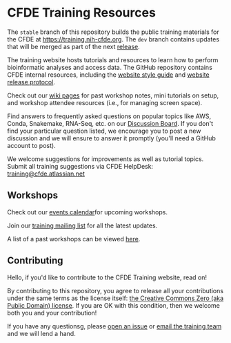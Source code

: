 # CFDE Training Resources

The `stable` branch of this repository builds the public training materials for the CFDE at https://training.nih-cfde.org. The `dev` branch contains updates that will be merged as part of the next [release](https://github.com/nih-cfde/training-and-engagement/blob/dev/docs/TrainingRepoReleasePlan/TrainingRepo-Release-Plan.md).

The training website hosts tutorials and resources to learn how to perform bioinformatic analyses and access data. The GitHub repository contains CFDE internal resources, including the [website style guide](./docs/Website-Style-Guide/0index.md) and [website release protocol](./docs/TrainingRepoReleasePlan/TrainingRepo-Release-Plan.md).

Check out our [wiki pages](https://github.com/nih-cfde/training-and-engagement/wiki) for past workshop notes, mini tutorials on setup, and workshop attendee resources (i.e., for managing screen space).

Find answers to frequently asked questions on popular topics like AWS, Conda, Snakemake, RNA-Seq, etc. on our [Discussion Board](https://github.com/nih-cfde/training-and-engagement/discussions). If you don't find your particular question listed, we encourage you to post a new discussion and we will ensure to answer it promptly (you'll need a GitHub account to post).

We welcome suggestions for improvements as well as tutorial topics. Submit all training suggestions via CFDE HelpDesk: training@cfde.atlassian.net

## Workshops

Check out our [events calendar](https://www.nih-cfde.org/events/)for upcoming workshops.

Join our [training mailing list](mailto:CFDE-Training%20<CFDETraining+subscribe@CFDEpublic.groups.io) for all the latest updates.

A list of a past workshops can be viewed [here](https://github.com/nih-cfde/training-and-engagement/blob/dev/docs/Release-Notes/history.md).

## Contributing

Hello, if you'd like to contribute to the CFDE Training website, read on!

By contributing to this repository, you agree to release all your contributions under the same terms as the license itself: [the Creative Commons Zero (aka Public Domain) license](./license.md). If you are OK with this condition, then we welcome both you and your contribution!

If you have any questionsg, please [open an issue](https://github.com/nih-cfde/training-and-engagement/issues/new) or [email the training team](mailto:training@cfde.atlassian.net) and we will lend a hand.
